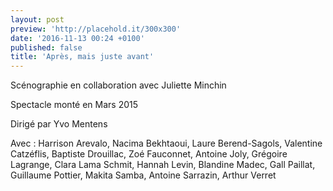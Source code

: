 ```yaml
---
layout: post
preview: 'http://placehold.it/300x300'
date: '2016-11-13 00:24 +0100'
published: false
title: 'Après, mais juste avant'
---
```

Scénographie en collaboration avec Juliette Minchin

Spectacle monté en Mars 2015

Dirigé par Yvo Mentens

Avec : Harrison Arevalo, Nacima Bekhtaoui, Laure Berend-Sagols, Valentine Catzéflis, Baptiste Drouillac, Zoé Fauconnet, Antoine Joly, Grégoire Lagrange, Clara Lama Schmit, Hannah Levin, Blandine Madec, Gall Paillat, Guillaume Pottier, Makita Samba, Antoine Sarrazin, Arthur Verret
